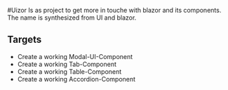 #Uizor
Is as project to get more in touche with blazor and its components.
The name is synthesized from UI and blazor.

## Targets

- Create a working Modal-UI-Component
- Create a working Tab-Component
- Create a working Table-Component
- Create a working Accordion-Component
